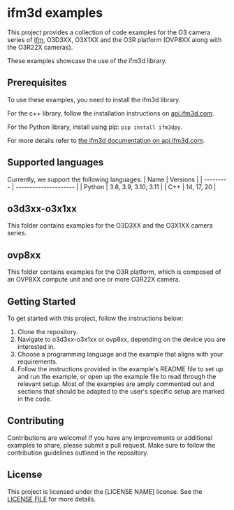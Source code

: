 # ifm3d examples

This project provides a collection of code examples for the O3 camera series of [ifm](https://www.ifm.com/), O3D3XX, O3X1XX and the O3R platform (OVP8XX along with the O3R22X cameras).

These examples showcase the use of the ifm3d library. 

## Prerequisites
To use these examples, you need to install the ifm3d library.

For the c++ library, follow the installation instructions on [api.ifm3d.com](https://api.ifm3d.com/stable/content/installation_instructions/index.html).

For the Python library, install using pip: `pip install ifm3dpy`.

For more details refer to [the ifm3d documentation on api.ifm3d.com](https://api.ifm3d.com/stable/index.html).

## Supported languages

Currently, we support the following languages:
| Name      | Versions              |
| --------- | --------------------- |
| Python    | 3.8, 3.9, 3.10, 3.11  |
| C++       | 14, 17, 20            |

## o3d3xx-o3x1xx

This folder contains examples for the O3D3XX and the O3X1XX camera series. 

## ovp8xx

This folder contains examples for the O3R platform, which is composed of an OVP8XX compute unit and one or more O3R22X camera.

## Getting Started

To get started with this project, follow the instructions below:

1. Clone the repository.
2. Navigate to o3d3xx-o3x1xx or ovp8xx, depending on the device you are interested in.
3. Choose a programming language and the example that aligns with your requirements.
4. Follow the instructions provided in the example's README file to set up and run the example, or open up the example file to read through the relevant setup.
Most of the examples are amply commented out and sections that should be adapted to the user's specific setup are marked in the code. 

## Contributing

Contributions are welcome! If you have any improvements or additional examples to share, please submit a pull request. Make sure to follow the contribution guidelines outlined in the repository.

## License

This project is licensed under the [LICENSE NAME] license. See the [LICENSE FILE](./LICENSE) for more details.
